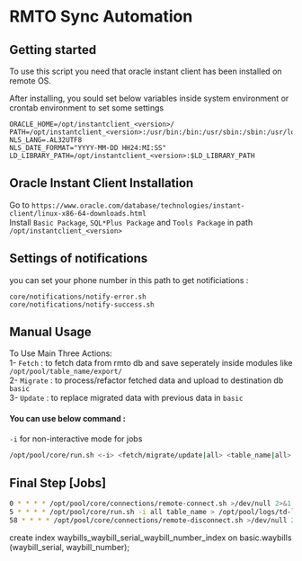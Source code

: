 # RMTO Sync Automation



## Getting started

To use this script you need that oracle instant client has been installed on remote OS.

After installing, you sould set below variables inside system environment or crontab environment to set some settings

```
ORACLE_HOME=/opt/instantclient_<version>/
PATH=/opt/instantclient_<version>:/usr/bin:/bin:/usr/sbin:/sbin:/usr/local/bin
NLS_LANG=.AL32UTF8
NLS_DATE_FORMAT="YYYY-MM-DD HH24:MI:SS"
LD_LIBRARY_PATH=/opt/instantclient_<version>:$LD_LIBRARY_PATH
```

## Oracle Instant Client Installation

Go to `https://www.oracle.com/database/technologies/instant-client/linux-x86-64-downloads.html`\
Install `Basic Package`, `SQL*Plus Package` and `Tools Package` in path `/opt/instantclient_<version>`

## Settings of notifications

you can set your phone number in this path to get notificiations :

`core/notifications/notify-error.sh`\
`core/notifications/notify-success.sh`

## Manual Usage

To Use Main Three Actions:\
1- `Fetch` : to fetch data from rmto db and save seperately inside modules like `/opt/pool/table_name/export/`\
2- `Migrate` : to process/refactor fetched data and upload to destination db `basic`\
3- `Update` : to replace migrated data with previous data in `basic`

#### You can use below command :
`-i` for non-interactive mode for jobs
``` sh
/opt/pool/core/run.sh <-i> <fetch/migrate/update|all> <table_name|all>
```

## Final Step [Jobs]

``` sh
0 * * * * /opt/pool/core/connections/remote-connect.sh >/dev/null 2>&1
5 * * * * /opt/pool/core/run.sh -i all table_name > /opt/pool/logs/td-`date +\%Y-\%m-\%d-\%H:\%M:\%S`.log
58 * * * * /opt/pool/core/connections/remote-disconnect.sh >/dev/null 2>&1
```


create index waybills_waybill_serial_waybill_number_index
	on basic.waybills (waybill_serial, waybill_number);


```
